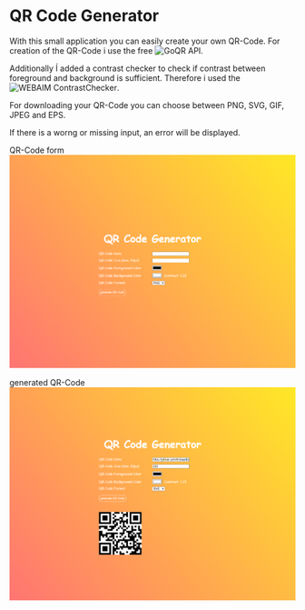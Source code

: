 # QR Code Generator
With this small application you can easily create your own QR-Code. For creation of the QR-Code i use the free ![GoQR API](http://goqr.me/api/).

Additionally Í added a contrast checker to check if contrast between foreground and background is sufficient. Therefore i used the ![WEBAIM ContrastChecker](https://webaim.org/resources/linkcontrastchecker/).

For downloading your QR-Code you can choose between PNG, SVG, GIF, JPEG and EPS.

If there is a worng or missing input, an error will be displayed.

QR-Code form
![QR-Code_form](https://github.com/MichaelEder1/JavaScript/blob/main/QR%20Code%20Generator/QR_CODE1.png)

generated QR-Code
![QR-Code_form](https://github.com/MichaelEder1/JavaScript/blob/main/QR%20Code%20Generator/QR_CODE2.png)
